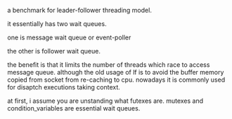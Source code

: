 a benchmark for leader-follower threading model.

it essentially has two wait queues.

one is message wait queue or event-poller

the other is follower wait queue.

the benefit is that it limits the number of threads which race to access message queue. although the old usage of lf is to avoid the buffer memory copied from socket from re-caching to cpu. nowadays it is commonly used for disaptch executions taking context.

at first, i assume you are unstanding what futexes are. mutexes and condition_variables are essential wait queues.


